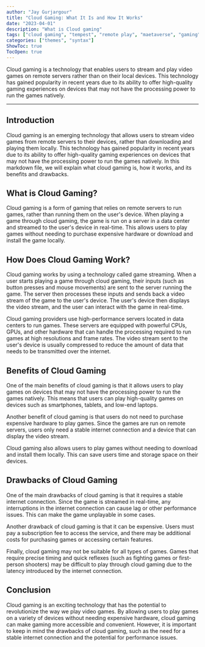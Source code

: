 ```yaml
---
author: "Jay Gurjargour"
title: "Cloud Gaming: What It Is and How It Works"
date: "2023-04-01"
description: "What is Cloud gaming"
tags: ["cloud gaming", "tempest", "remote play", "maetaverse", "gaming"]
categories: ["themes", "syntax"]
ShowToc: true
TocOpen: true
---
```


Cloud gaming is a technology that enables users to stream and play video games on remote servers rather than on their local devices. This technology has gained popularity in recent years due to its ability to offer high-quality gaming experiences on devices that may not have the processing power to run the games natively.
<!--more-->
---


## Introduction
Cloud gaming is an emerging technology that allows users to stream video games from remote servers to their devices, rather than downloading and playing them locally. This technology has gained popularity in recent years due to its ability to offer high-quality gaming experiences on devices that may not have the processing power to run the games natively. In this markdown file, we will explain what cloud gaming is, how it works, and its benefits and drawbacks.

## What is Cloud Gaming?
Cloud gaming is a form of gaming that relies on remote servers to run games, rather than running them on the user's device. When playing a game through cloud gaming, the game is run on a server in a data center and streamed to the user's device in real-time. This allows users to play games without needing to purchase expensive hardware or download and install the game locally.

## How Does Cloud Gaming Work?
Cloud gaming works by using a technology called game streaming. When a user starts playing a game through cloud gaming, their inputs (such as button presses and mouse movements) are sent to the server running the game. The server then processes these inputs and sends back a video stream of the game to the user's device. The user's device then displays the video stream, and the user can interact with the game in real-time.

Cloud gaming providers use high-performance servers located in data centers to run games. These servers are equipped with powerful CPUs, GPUs, and other hardware that can handle the processing required to run games at high resolutions and frame rates. The video stream sent to the user's device is usually compressed to reduce the amount of data that needs to be transmitted over the internet.

## Benefits of Cloud Gaming
One of the main benefits of cloud gaming is that it allows users to play games on devices that may not have the processing power to run the games natively. This means that users can play high-quality games on devices such as smartphones, tablets, and low-end laptops.

Another benefit of cloud gaming is that users do not need to purchase expensive hardware to play games. Since the games are run on remote servers, users only need a stable internet connection and a device that can display the video stream.

Cloud gaming also allows users to play games without needing to download and install them locally. This can save users time and storage space on their devices.

## Drawbacks of Cloud Gaming
One of the main drawbacks of cloud gaming is that it requires a stable internet connection. Since the game is streamed in real-time, any interruptions in the internet connection can cause lag or other performance issues. This can make the game unplayable in some cases.

Another drawback of cloud gaming is that it can be expensive. Users must pay a subscription fee to access the service, and there may be additional costs for purchasing games or accessing certain features.

Finally, cloud gaming may not be suitable for all types of games. Games that require precise timing and quick reflexes (such as fighting games or first-person shooters) may be difficult to play through cloud gaming due to the latency introduced by the internet connection.

## Conclusion
Cloud gaming is an exciting technology that has the potential to revolutionize the way we play video games. By allowing users to play games on a variety of devices without needing expensive hardware, cloud gaming can make gaming more accessible and convenient. However, it is important to keep in mind the drawbacks of cloud gaming, such as the need for a stable internet connection and the potential for performance issues.